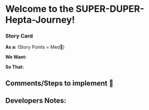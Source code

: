 # **Welcome to the SUPER-DUPER-Hepta-Journey!**

### Story Card

**As a:** (Story Points = Med👕)

**We Want:**

**So That:**

## Comments/Steps to implement 🥇




## **Developers Notes:**


